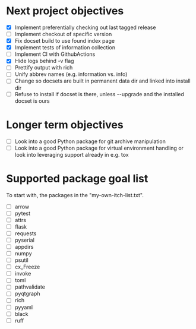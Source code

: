 
# Next project objectives

- [x] Implement preferentially checking out last tagged release
- [ ] Implement checkout of specific version
- [x] Fix docset build to use found index page
- [x] Implement tests of information collection
- [ ] Implement CI with GithubActions
- [x] Hide logs behind -v flag
- [ ] Prettify output with rich
- [ ] Unify abbrev names (e.g. information vs. info)
- [ ] Change so docsets are built in permanent data dir and linked into install dir
- [ ] Refuse to install if docset is there, unless --upgrade and the installed docset is ours 

# Longer term objectives

- [ ] Look into a good Python package for git archive manipulation
- [ ] Look into a good Python package for virtual environment handling or look into leveraging 
      support already in e.g. tox

# Supported package goal list

To start with, the packages in the "my-own-itch-list.txt".

- [ ] arrow
- [ ] pytest
- [ ] attrs
- [ ] flask
- [ ] requests
- [ ] pyserial
- [ ] appdirs
- [ ] numpy
- [ ] psutil
- [ ] cx_Freeze
- [ ] invoke
- [ ] toml
- [ ] pathvalidate
- [ ] pyqtgraph
- [ ] rich
- [ ] pyyaml
- [ ] black
- [ ] ruff
